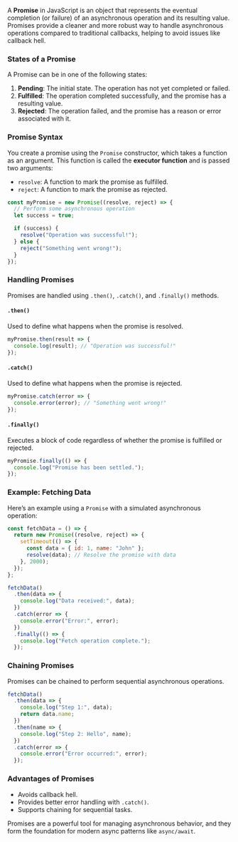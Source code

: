 
A **Promise** in JavaScript is an object that represents the eventual completion (or failure) of an asynchronous operation and its resulting value. Promises provide a cleaner and more robust way to handle asynchronous operations compared to traditional callbacks, helping to avoid issues like callback hell.

### **States of a Promise**

A Promise can be in one of the following states:

1. **Pending**: The initial state. The operation has not yet completed or failed.
2. **Fulfilled**: The operation completed successfully, and the promise has a resulting value.
3. **Rejected**: The operation failed, and the promise has a reason or error associated with it.

### **Promise Syntax**

You create a promise using the `Promise` constructor, which takes a function as an argument. This function is called the **executor function** and is passed two arguments:

- `resolve`: A function to mark the promise as fulfilled.
- `reject`: A function to mark the promise as rejected.

```javascript
const myPromise = new Promise((resolve, reject) => {
  // Perform some asynchronous operation
  let success = true;

  if (success) {
    resolve("Operation was successful!");
  } else {
    reject("Something went wrong!");
  }
});
```

### **Handling Promises**

Promises are handled using `.then()`, `.catch()`, and `.finally()` methods.

#### `.then()`

Used to define what happens when the promise is resolved.

```javascript
myPromise.then(result => {
  console.log(result); // "Operation was successful!"
});
```

#### `.catch()`

Used to define what happens when the promise is rejected.

```javascript
myPromise.catch(error => {
  console.error(error); // "Something went wrong!"
});
```

#### `.finally()`

Executes a block of code regardless of whether the promise is fulfilled or rejected.

```javascript
myPromise.finally(() => {
  console.log("Promise has been settled.");
});
```

### **Example: Fetching Data**

Here’s an example using a `Promise` with a simulated asynchronous operation:

```javascript
const fetchData = () => {
  return new Promise((resolve, reject) => {
    setTimeout(() => {
      const data = { id: 1, name: "John" };
      resolve(data); // Resolve the promise with data
    }, 2000);
  });
};

fetchData()
  .then(data => {
    console.log("Data received:", data);
  })
  .catch(error => {
    console.error("Error:", error);
  })
  .finally(() => {
    console.log("Fetch operation complete.");
  });
```

### **Chaining Promises**

Promises can be chained to perform sequential asynchronous operations.

```javascript
fetchData()
  .then(data => {
    console.log("Step 1:", data);
    return data.name;
  })
  .then(name => {
    console.log("Step 2: Hello", name);
  })
  .catch(error => {
    console.error("Error occurred:", error);
  });
```

### **Advantages of Promises**

- Avoids callback hell.
- Provides better error handling with `.catch()`.
- Supports chaining for sequential tasks.

Promises are a powerful tool for managing asynchronous behavior, and they form the foundation for modern async patterns like `async/await`.
